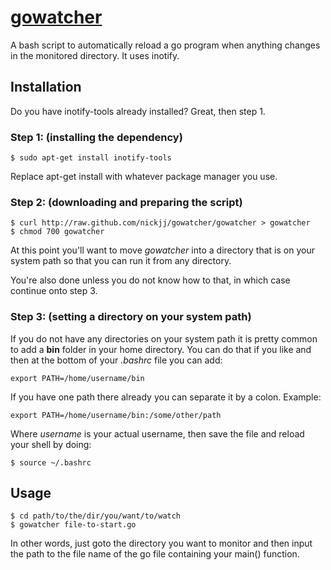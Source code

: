 # <a href="#gowatcher" name="gowatcher">gowatcher</a>

A bash script to automatically reload a go program when anything changes in the monitored directory. It uses inotify.

## Installation

Do you have inotify-tools already installed? Great, then step 1.

### Step 1: (installing the dependency)
    $ sudo apt-get install inotify-tools

Replace apt-get install with whatever package manager you use.

### Step 2: (downloading and preparing the script)

    $ curl http://raw.github.com/nickjj/gowatcher/gowatcher > gowatcher
    $ chmod 700 gowatcher

At this point you'll want to move *gowatcher* into a directory that is on your system path so that you can run it from any directory.

You're also done unless you do not know how to that, in which case continue onto step 3.

### Step 3: (setting a directory on your system path)

If you do not have any directories on your system path it is pretty common to add a **bin** folder in your home directory. You can do that if you like and then at the bottom of your *.bashrc* file you can add:

    export PATH=/home/username/bin

If you have one path there already you can separate it by a colon. Example:

    export PATH=/home/username/bin:/some/other/path

Where *username* is your actual username, then save the file and reload your shell by doing:

    $ source ~/.bashrc

## Usage

    $ cd path/to/the/dir/you/want/to/watch
    $ gowatcher file-to-start.go

In other words, just goto the directory you want to monitor and then input the path to the file name of the go file containing your main() function.